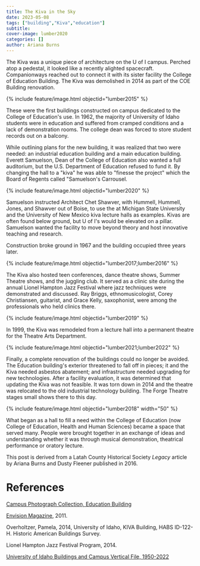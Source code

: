 ```yaml
---
title: The Kiva in the Sky
date: 2023-05-08
tags: ["building","Kiva","education"]
subtitle: 
cover-image: lumber2020
categories: []
author: Ariana Burns
---
```



The Kiva was a unique piece of architecture on the U of I campus. Perched atop a pedestal, it looked like a recently alighted spacecraft. Companionways reached out to connect it with its sister facility the College of Education Building. The Kiva was demolished in 2014 as part of the COE Building renovation.

{% include feature/image.html objectid="lumber2015" %}

These were the first buildings constructed on campus dedicated to the College of Education's use. In 1962, the majority of University of Idaho students were in education and suffered from cramped conditions and a lack of demonstration rooms. The college dean was forced to store student records out on a balcony. 

While outlining plans for the new building, it was realized that two were needed: an industrial education building and a main education building. Everett Samuelson, Dean of the College of Education also wanted a full auditorium, but the U.S. Department of Education refused to fund it. By changing the hall to a "kiva" he was able to "finesse the project" which the Board of Regents called "Samuelson's Carrousel. 

{% include feature/image.html objectid="lumber2020" %}

Samuelson instructed Architect Chet Shawver, with Hummell, Hummell, Jones, and Shawver out of Boise, to use the at Michigan State University and the University of New Mexico kiva lecture halls as examples.  Kivas are often found below ground, but U of I's would be elevated on a pillar. Samuelson wanted the facility to move beyond theory and host innovative teaching and research.  

Construction broke ground in 1967  and the building occupied three years later. 

{% include feature/image.html objectid="lumber2017;lumber2016" %}

The Kiva also hosted teen conferences, dance theatre shows, Summer Theatre shows, and the juggling club. It served as a clinic site during the annual Lionel Hampton Jazz Festival where jazz techniques were demonstrated and discussed. Ray Briggs, ethnomusicologist, Corey Christiansen, guitarist, and Grace Kelly, saxophonist, were among the professionals who held clinics there.  

{% include feature/image.html objectid="lumber2019" %}

In 1999, the Kiva was remodeled from a lecture hall into a permanent theatre for the Theatre Arts Department.  

{% include feature/image.html objectid="lumber2021;lumber2022" %}

Finally, a complete renovation of the buildings could no longer be avoided. The Education building's exterior threatened to fall off in pieces; it and the Kiva needed asbestos abatement; and infrastructure needed upgrading for new technologies. After a facility evaluation, it was determined that updating the Kiva was not feasible. It was torn down in 2014 and the theatre was relocated to the old industrial technology building. The Forge Theatre stages small shows there to this day.

{% include feature/image.html objectid="lumber2018" width="50" %}

What began as a hall to fill a need within the College of Education (now College of Education, Health and Human Sciences) became a space that served many. People were brought together in an exchange of ideas and understanding whether it was through musical demonstration, theatrical performance or oratory lecture. 

This post is derived from a Latah County Historical Society *Legacy* article by Ariana Burns and Dusty Fleener published in 2016.

# References

[Campus Photograph Collection, Education Building](https://www.lib.uidaho.edu/digital/campus/items/campus00464.html)

[Envision Magazine](http://www.uidaho.edu/ed/news-and-information/envision), 2011.

Overholtzer, Pamela, 2014, University of Idaho, KIVA Building, HABS ID-122-H. Historic American Buildings Survey.

Lionel Hampton Jazz Festival Program, 2014.

[University of Idaho Buildings and Campus Vertical File, 1950-2022](https://archiveswest.orbiscascade.org/ark:80444/xv852265)

